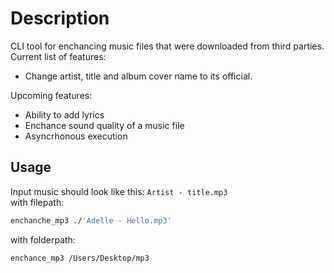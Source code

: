 # Description
CLI tool for enchancing music files that were downloaded from third parties.  
Current list of features:
- Change artist, title and album cover name to its official.

Upcoming features:
- Ability to add lyrics
- Enchance sound quality of a music file
- Asyncrhonous execution

## Usage
Input music should look like this: `Artist - title.mp3`  
with filepath:
```bash
enchanche_mp3 ./'Adelle - Hello.mp3'
```
with folderpath:
```bash
enchance_mp3 /Users/Desktop/mp3
```
